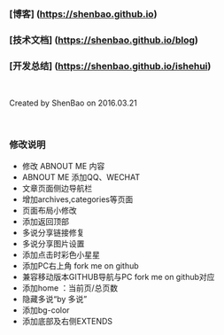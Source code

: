 
# 

### [博客] (https://shenbao.github.io)

### [技术文档] (https://shenbao.github.io/blog)

### [开发总结] (https://shenbao.github.io/ishehui)

<br/>

Created by ShenBao on 2016.03.21

<br/>

### 修改说明

- 修改 ABNOUT ME 内容
- ABNOUT ME 添加QQ、WECHAT
- 文章页面侧边导航栏
- 增加archives,categories等页面
- 页面布局小修改
- 添加返回顶部
- 多说分享链接修复
- 多说分享图片设置
- 添加点击时彩色小星星
- 添加PC右上角 fork me on github
- 兼容移动版本GITHUB导航与PC fork me on github对应
- 添加home ：当前页/总页数
- 隐藏多说“by 多说”
- 添加bg-color
- 添加底部及右侧EXTENDS
